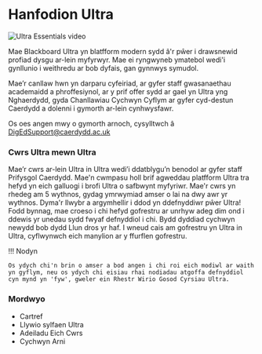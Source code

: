 # Hanfodion Ultra

![Ultra Essentials video](ultra-video-2023-05-26-1685135284930.png)

Mae Blackboard Ultra yn blatfform modern sydd â'r pŵer i drawsnewid profiad dysgu ar-lein myfyrwyr. Mae ei ryngwyneb ymatebol wedi'i gynllunio i weithredu ar bob dyfais, gan gynnwys symudol.

Mae’r canllaw hwn yn darparu cyfeiriad, ar gyfer staff gwasanaethau academaidd a phroffesiynol, ar y prif offer sydd ar gael yn Ultra yng Nghaerdydd, gyda Chanllawiau Cychwyn Cyflym ar gyfer cyd-destun Caerdydd a dolenni i gymorth ar-lein cynhwysfawr.

Os oes angen mwy o gymorth arnoch, cysylltwch â DigEdSupport@caerdydd.ac.uk

### Cwrs Ultra mewn Ultra
Mae’r cwrs ar-lein Ultra in Ultra wedi’i ddatblygu’n benodol ar gyfer staff Prifysgol Caerdydd. Mae'n cwmpasu holl brif agweddau platfform Ultra tra hefyd yn eich galluogi i brofi Ultra o safbwynt myfyriwr. Mae'r cwrs yn rhedeg am 5 wythnos, gydag ymrwymiad amser o lai na dwy awr yr wythnos. Dyma'r llwybr a argymhellir i ddod yn ddefnyddiwr pŵer Ultra! Fodd bynnag, mae croeso i chi hefyd gofrestru ar unrhyw adeg dim ond i ddewis yr unedau sydd fwyaf defnyddiol i chi. Bydd dyddiad cychwyn newydd bob dydd Llun dros yr haf. I wneud cais am gofrestru yn Ultra in Ultra, cyflwynwch eich manylion ar y ffurflen gofrestru.

!!! Nodyn 

    Os ydych chi'n brin o amser a bod angen i chi roi eich modiwl ar waith yn gyflym, neu os ydych chi eisiau rhai nodiadau atgoffa defnyddiol cyn mynd yn 'fyw', gweler ein Rhestr Wirio Gosod Cyrsiau Ultra.

### Mordwyo

* Cartref
* Llywio sylfaen Ultra
* Adeiladu Eich Cwrs
* Cychwyn Arni
